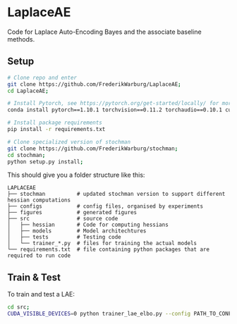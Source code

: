 # LaplaceAE

Code for Laplace Auto-Encoding Bayes and the associate baseline methods.

## Setup

```bash 
# Clone repo and enter
git clone https://github.com/FrederikWarburg/LaplaceAE;
cd LaplaceAE;

# Install Pytorch, see https://pytorch.org/get-started/locally/ for more instuctions
conda install pytorch==1.10.1 torchvision==0.11.2 torchaudio==0.10.1 cudatoolkit=10.2 -c pytorch

# Install package requirements
pip install -r requirements.txt

# Clone specialized version of stochman
git clone https://github.com/FrederikWarburg/stochman;
cd stochman;
python setup.py install;
```

This should give you a folder structure like this:

    LAPLACEAE
    ├── stochman          # updated stochman version to support different hessian computations
    ├── configs           # config files, organised by experiments
    ├── figures           # generated figures
    ├── src               # source code
    │   ├── hessian       # Code for computing hessians
    │   ├── models        # Model architechtures
    │   ├── tests         # Testing code
    │   └── trainer_*.py  # files for training the actual models
    └── requirements.txt  # file containing python packages that are required to run code

## Train & Test

To train and test a LAE:

```bash
cd src; 
CUDA_VISIBLE_DEVICES=0 python trainer_lae_elbo.py --config PATH_TO_CONFIG
```
